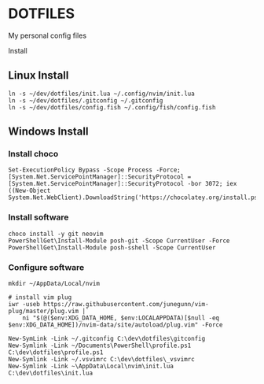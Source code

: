 # DOTFILES

My personal config files

Install 

## Linux Install

    ln -s ~/dev/dotfiles/init.lua ~/.config/nvim/init.lua
    ln -s ~/dev/dotfiles/.gitconfig ~/.gitconfig	
    ln -s ~/dev/dotfiles/config.fish ~/.config/fish/config.fish

## Windows Install
 
### Install choco

    Set-ExecutionPolicy Bypass -Scope Process -Force; [System.Net.ServicePointManager]::SecurityProtocol = [System.Net.ServicePointManager]::SecurityProtocol -bor 3072; iex ((New-Object System.Net.WebClient).DownloadString('https://chocolatey.org/install.ps1'))

### Install software

    choco install -y git neovim
    PowerShellGet\Install-Module posh-git -Scope CurrentUser -Force
    PowerShellGet\Install-Module posh-sshell -Scope CurrentUser

### Configure software

    mkdir ~/AppData/Local/nvim

    # install vim plug
    iwr -useb https://raw.githubusercontent.com/junegunn/vim-plug/master/plug.vim |`
        ni "$(@($env:XDG_DATA_HOME, $env:LOCALAPPDATA)[$null -eq $env:XDG_DATA_HOME])/nvim-data/site/autoload/plug.vim" -Force

    New-SymLink -Link ~/.gitconfig C:\dev\dotfiles\gitconfig
    New-Symlink -Link ~/Documents\PowerShell\profile.ps1 C:\dev\dotfiles\profile.ps1
    New-Symlink -Link ~/.vsvimrc C:\dev\dotfiles\_vsvimrc
    New-Symlink -Link ~\AppData\Local\nvim\init.lua C:\dev\dotfiles\init.lua

